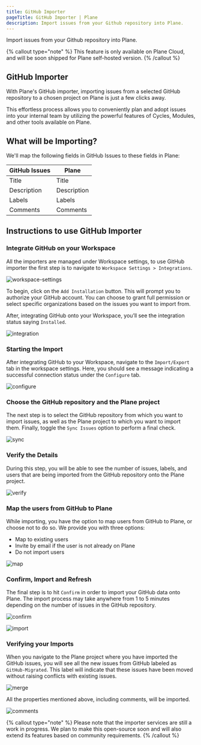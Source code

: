 ```yaml
---
title: GitHub Importer
pageTitle: GitHub Importer | Plane
description: Import issues from your Github repository into Plane.
---
```


Import issues from your Github repository into Plane.

{% callout type="note" %}
This feature is only available on Plane Cloud, and will be soon shipped for Plane self-hosted version.
{% /callout %}

## GitHub Importer

With Plane's GitHub importer, importing issues from a selected GitHub repository to a chosen project on Plane is just a few clicks away.

This effortless process allows you to conveniently plan and adopt issues into your internal team by utilizing the powerful features of Cycles, Modules, and other tools available on Plane.

## What will be Importing?

We'll map the following fields in GitHub Issues to these fields in Plane:

| GitHub Issues | Plane       |
| ------------- | ----------- |
| Title         | Title       |
| Description   | Description |
| Labels        | Labels      |
| Comments      | Comments    |

## Instructions to use GitHub Importer

### Integrate GitHub on your Workspace

All the importers are managed under Workspace settings, to use GitHub importer the first step is to navigate to `Workspace Settings > Integrations`.

![workspace-settings](/images/workspace-settings.png)

To begin, click on the `Add Installation` button. This will prompt you to authorize your GitHub account. You can choose to grant full permission or select specific organizations based on the issues you want to import from.

After, integrating GitHub onto your Workspace, you’ll see the integration status saying `Installed`.

![integration](/images/integration.png)

### Starting the Import

After integrating GitHub to your Workspace, navigate to the `Import/Export` tab in the workspace settings. Here, you should see a message indicating a successful connection status under the `Configure` tab.

![configure](/images/configure.png)

### Choose the GitHub repository and the Plane project

The next step is to select the GitHub repository from which you want to import issues, as well as the Plane project to which you want to import them. Finally, toggle the `Sync Issues` option to perform a final check.

![sync](/images/sync.png)

### Verify the Details

During this step, you will be able to see the number of issues, labels, and users that are being imported from the GitHub repository onto the Plane project.

![verify](/images/verify.png)

### Map the users from GitHub to Plane

While importing, you have the option to map users from GitHub to Plane, or choose not to do so. We provide you with three options:

- Map to existing users
- Invite by email if the user is not already on Plane
- Do not import users

![map](/images/map.png)

### Confirm, Import and Refresh

The final step is to hit `Confirm` in order to import your GitHub data onto Plane. The import process may take anywhere from 1 to 5 minutes depending on the number of issues in the GitHub repository.

![confirm](/images/confirm.png)

![import](/images/import.png)

### Verifying your Imports

When you navigate to the Plane project where you have imported the GitHub issues, you will see all the new issues from GitHub labeled as `GitHub-Migrated`. This label will indicate that these issues have been moved without raising conflicts with existing issues.

![merge](/images/merge.png)

All the properties mentioned above, including comments, will be imported.

![comments](/images/comments.png)

{% callout type="note" %}
Please note that the importer services are still a work in progress. We plan to make this open-source soon and will also extend its features based on community requirements.
{% /callout %}
